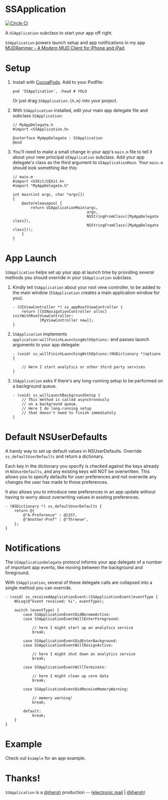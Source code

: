 # SSApplication

[![Circle CI](https://circleci.com/gh/splinesoft/SSApplication.svg?style=svg)](https://circleci.com/gh/splinesoft/SSApplication)

A `UIApplication` subclass to start your app off right.

`SSApplication` powers launch setup and app notifications in my app [MUDRammer - A Modern MUD Client for iPhone and iPad](https://itunes.apple.com/us/app/mudrammer-a-modern-mud-client/id597157072?mt=8).

# Setup

1. Install with [CocoaPods](http://cocoapods.org/). Add to your Podfile:

    ```
    pod 'SSApplication', :head # YOLO
    ```
    
    Or just drag `SSApplication.{h,m}` into your project.

2. With `SSApplication` installed, edit your main app delegate file and subclass `SSApplication`:

    ```objc
    // MyAppDelegate.h
    #import <SSApplication.h>

    @interface MyAppDelegate : SSApplication
    @end
    ```

3. You'll need to make a small change in your app's `main.m` file to tell it about your new principal `UIApplication` subclass. Add your app delegate's class as the third argument to `UIApplicationMain`. Your `main.m` should look something like this:

    ```objc
    // main.m
    #import <UIKit/UIKit.h>
    #import "MyAppDelegate.h"

    int main(int argc, char *argv[])
    {
        @autoreleasepool {
            return UIApplicationMain(argc, 
                                     argv, 
                                     NSStringFromClass([MyAppDelegate class]), 
                                     NSStringFromClass([MyAppDelegate class]));
        }
    }
    ```

# App Launch

`SSApplication` helps set up your app at launch time by providing several methods you should override in your `SSApplication` subclass.

1. Kindly tell `SSApplication` about your root view controller, to be added to the main window (`SSApplication` creates a main application window for you).

    ```objc
    - (UIViewController *) ss_appRootViewController {
    	return [[UINavigationController alloc] initWithRootViewController:
    			[MyViewController new]];
    }
    ```


2. `SSApplication` implements `application:willFinishLaunchingWithOptions:` and passes launch arguments to your app delegate:


    ```objc
    - (void) ss_willFinishLaunchingWithOptions:(NSDictionary *)options {
     
        // Here I start analytics or other third party services
    }
    ```

3. `SSApplication` asks if there's any long-running setup to be performed on a background queue.

    ```objc
    - (void) ss_willLaunchBackgroundSetup {
        // This method is called asynchronously
        // on a background queue.
        // Here I do long-running setup
        // that doesn't need to finish immediately
    }
    ```
    
# Default NSUserDefaults

A handy way to set up default values in NSUserDefaults. Override `ss_defaultUserDefaults` and return a dictionary.

Each key in the dictionary you specify is checked against the keys already in `NSUserDefaults`, and any existing keys will NOT be overwritten. This allows you to specify defaults for user preferences and not overwrite any changes the user has made to those preferences.

It also allows you to introduce new preferences in an app update without having to worry about overwriting values in existing preferences.

```objc
- (NSDictionary *) ss_defaultUserDefaults {
	return @{
		@"A-Preference" : @1337,
		@"Another-Pref" : @"Threeve",
	};
}
```

# Notifications

The `UIApplicationDelegate` protocol informs your app delegate of a number of important app events, like moving between the background and foreground.

With `SSApplication`, several of these delegate calls are collapsed into a single method you can override.

```objc
- (void) ss_receivedApplicationEvent:(SSApplicationEvent)eventType {    
    NSLog(@"Event received: %i", eventType);

    switch (eventType) {
        case SSApplicationEventDidBecomeActive:
        case SSApplicationEventWillEnterForeground:
            
            // here I might start up an analytics service
            break;
            
        case SSApplicationEventDidEnterBackground:
        case SSApplicationEventWillResignActive:
            
            // here I might shut down an analytics service
            break;
            
        case SSApplicationEventWillTerminate:
            
            // here I might clean up core data
            break;
            
        case SSApplicationEventDidReceiveMemoryWarning:
            
            // memory warning!
            break;    
            
        default:
            break;
    }
}
```

# Example

Check out `Example` for an app example.

# Thanks!

`SSApplication` is a [@jhersh](https://github.com/jhersh) production -- ([electronic mail](mailto:jon@her.sh) | [@jhersh](https://twitter.com/jhersh))